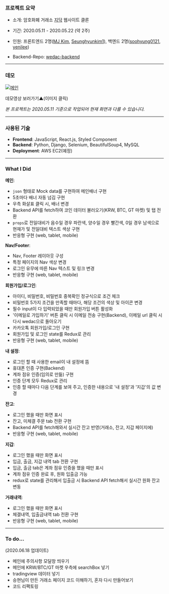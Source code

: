 ### 프로젝트 요약

- 소개: 암호화폐 거래소 [지닥](https://www.gdac.com/) 웹사이트 클론

- 기간: 2020.05.11 - 2020.05.22 (약 2주)

- 인원: 프론트엔드 2명([MJ Kim](https://github.com/howdy-mj), [Seunghyunkim1](https://github.com/Seunghyunkim1)), 백엔드 2명([soohyung0121](https://github.com/soohyung0121), [yenilee](https://github.com/yenilee))

- Backend-Repo: [wedac-backend](https://github.com/wecode-bootcamp-korea/wedac-backend)

---

### 데모

[![메인](https://img1.daumcdn.net/thumb/R1280x0/?scode=mtistory2&fname=https%3A%2F%2Fk.kakaocdn.net%2Fdn%2FdZVv7S%2FbtqEng4H4Us%2FiOE4NXVkaLj7dpGY5Yod91%2Fimg.png)](https://youtu.be/LdF1LG_R4Uo)

데모영상 보러가기▲(이미지 클릭)

<div style="font-style: italic; font-size: 14px; ">

본 프로젝트는 2020.05.11 기준으로 작업되어 현재 화면과 다를 수 있습니다.

</div>

---

### 사용된 기술

- **Frontend**: JavaScript, React.js, Styled Component
- **Backend**: Python, Django, Selenium, BeautifulSoup4, MySQL
- **Deployment**: AWS EC2(예정)

---

### What I Did

**메인**:

- `json` 형태로 Mock data를 구현하여 메인배너 구현
- 5초마다 배너 자동 넘김 구현
- 우측 화살표 클릭 시, 배너 변경
- Backend API를 fetch하여 코인 데이터 불러오기(KRW, BTC, GT 마켓) 및 탭 전환
- `props`로 전일대비가 음수일 경우 파란색, 양수일 경우 빨간색, 0일 경우 남색으로 현재가 및 전일대비 텍스트 색상 구현
- 반응형 구현 (web, tablet, mobile)

**Nav/Footer**:

- Nav, Footer 레이아웃 구성
- 특정 페이지의 Nav 색상 변경
- 로그인 유무에 따른 Nav 텍스트 및 링크 변경
- 반응형 구현 (web, tablet, mobile)

**회원가입/로그인**:

- 아이디, 비밀번호, 비밀번호 중복확인 정규식으로 조건 체크
- 비밀번호 5가지 조건을 만족할 때마다, 해당 조건의 색상 및 아이콘 변경
- 필수 input이 다 입력되었을 때만 회원가입 버튼 활성화
- '이메일로 가입하기' 버튼 클릭 시 이메일 전송 구현(Backend), 이메일 url 클릭 시 다시 wedac으로 돌아오기
- 카카오톡 회원가입/로그인 구현
- 회원가입 및 로그인 state를 Redux로 관리
- 반응형 구현 (web, tablet, mobile)

**내 설정**:

- 로그인 할 때 사용한 email이 내 설정에 뜸
- 휴대폰 인증 구현(Backend)
- 계좌 점유 인증(임의로 만듦) 구현
- 인증 단계 모두 Redux로 관리
- 인증 할 때마다 다음 단계를 보여 주고, 인증한 내용으로 '내 설정'과 '지갑'의 값 변경

**잔고**:

- 로그인 했을 때만 화면 표시
- 잔고, 미체결 주문 tab 전환 구현
- Backend API를 fetch해와서 실시간 잔고 반영(거래소, 잔고, 지갑 페이지에)
- 반응형 구현 (web, tablet, mobile)

**지갑**:

- 로그인 했을 때만 화면 표시
- 입금, 출금, 지갑 내역 tab 전환 구현
- 입금, 출금 tab은 계좌 점유 인증을 했을 때만 표시
- 계좌 점유 인증 완료 후, 원화 입출금 가능
- redux로 state를 관리해서 입출금 시 Backend API fetch해서 실시간 원화 잔고 변동

**거래내역**:

- 로그인 했을 때만 화면 표시
- 체결내역, 입출금내역 tab 전환 구현
- 반응형 구현 (web, tablet, mobile)

---

### To do...

(2020.06.18 업데이트)

- 메인에 주의사항 모달창 띄우기
- 메인에 KRW/BTC/GT 마켓 우측에 searchBox 넣기
- tradingview 데이터 넣기
- 승현님이 만든 거래소 페이지 코드 이해하기, 혼자 다시 만들어보기
- 코드 리팩토링
